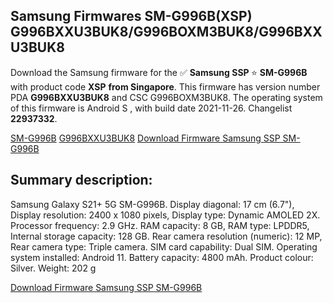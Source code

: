 <h2>Samsung Firmwares SM-G996B(XSP) G996BXXU3BUK8/G996BOXM3BUK8/G996BXXU3BUK8</h2>
Download the Samsung firmware for the ✅ <strong>Samsung SSP </strong> ⭐ <strong>SM-G996B</strong> with product code <strong>XSP</strong> <strong> from Singapore</strong>. This firmware has version number PDA <strong>G996BXXU3BUK8</strong> and CSC G996BOXM3BUK8. The operating system of this firmware is Android S , with build date 2021-11-26. Changelist <strong>22937332</strong>.


[SM-G996B](https://samfirm.shop/samsung/model/SM-G996B)
[G996BXXU3BUK8](https://samfirm.shop/samsung/pda/G996BXXU3BUK8)
[Download Firmware Samsung SSP SM-G996B](https://samfirm.shop/samsung/firmware/477837)
<h2>Summary description:</h2>
<p>Samsung Galaxy S21+ 5G SM-G996B. Display diagonal: 17 cm (6.7"), Display resolution: 2400 x 1080 pixels, Display type: Dynamic AMOLED 2X. Processor frequency: 2.9 GHz. RAM capacity: 8 GB, RAM type: LPDDR5, Internal storage capacity: 128 GB. Rear camera resolution (numeric): 12 MP, Rear camera type: Triple camera. SIM card capability: Dual SIM. Operating system installed: Android 11. Battery capacity: 4800 mAh. Product colour: Silver. Weight: 202 g</p>


[Download Firmware Samsung SSP SM-G996B](https://samfirm.shop/samsung/firmware/477837)
